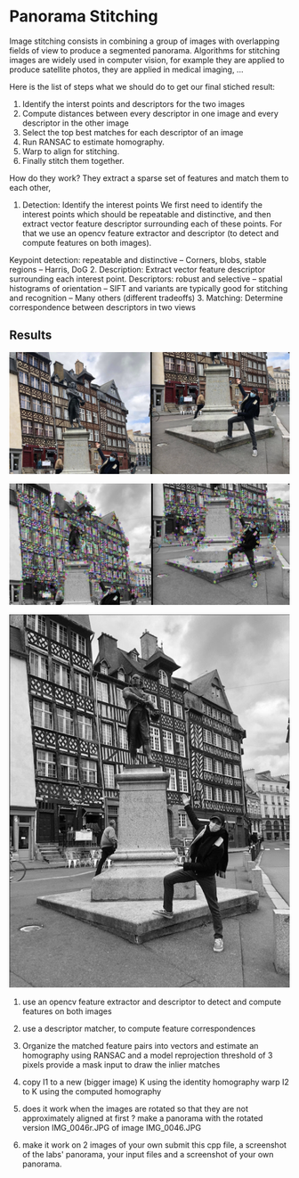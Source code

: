# Panorama Stitching

Image stitching consists in combining a group of images with overlapping fields of view to produce a segmented panorama. Algorithms for stitching images are widely used in computer vision, for example they are applied to produce satellite photos, they are applied in medical imaging, ...

Here is the list of steps what we should do to get our final stiched result:

1. Identify the interst points and descriptors for the two images
2. Compute distances between every descriptor in one image and every descriptor in the other image
3. Select the top best matches for each descriptor of an image
4. Run RANSAC to estimate homography.
5. Warp to align for stitching.
6. Finally stitch them together.


How do they work?
They extract a sparse set of features and match them to each other,


1. Detection: Identify the interest points
We first need to identify the interest points which should be repeatable and distinctive, and then extract vector feature descriptor surrounding each of these points. For that we use an opencv feature extractor and descriptor (to detect and compute features on both images).

Keypoint detection: repeatable and distinctive
– Corners, blobs, stable regions – Harris, DoG
2. Description: Extract vector feature descriptor surrounding each interest point.
Descriptors: robust and selective
– spatial histograms of orientation
– SIFT and variants are typically
good for stitching and recognition
– Many others (different tradeoffs)
3. Matching: Determine correspondence between descriptors in two views



## Results

![input.png](input.png)

![res1.png](res1.png)

![panorama.jpeg](panorama.jpeg)



1. use an opencv feature extractor and descriptor to detect and compute features on both images

2. use a descriptor matcher, to compute feature correspondences

3. Organize the matched feature pairs into vectors and estimate an homography using RANSAC and a model reprojection threshold of 3 pixels provide a mask input to draw the inlier matches

4. copy I1 to a new (bigger image) K using the identity homography warp I2 to K using the computed homography
  
5. does it work when the images are rotated so that they are not approximately aligned at first ? make a panorama with the rotated version IMG_0046r.JPG of image IMG_0046.JPG
	
6. make it work on 2 images of your own submit this cpp file, a screenshot of the labs' panorama, your input files and a screenshot of your own panorama.

